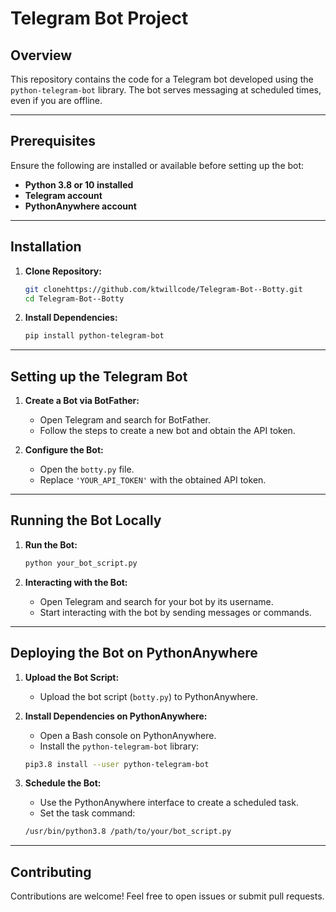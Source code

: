 # **Telegram Bot Project**

## **Overview**

This repository contains the code for a Telegram bot developed using the `python-telegram-bot` library. The bot serves messaging at scheduled times, even if you are offline.

---

## **Prerequisites**

Ensure the following are installed or available before setting up the bot:

- **Python 3.8 or 10 installed**
- **Telegram account**
- **PythonAnywhere account**

---

## **Installation**

1. **Clone Repository:**
    ```bash
    git clonehttps://github.com/ktwillcode/Telegram-Bot--Botty.git
    cd Telegram-Bot--Botty
    ```

2. **Install Dependencies:**
    ```bash
    pip install python-telegram-bot
    ```

---

## **Setting up the Telegram Bot**

1. **Create a Bot via BotFather:**
    - Open Telegram and search for BotFather.
    - Follow the steps to create a new bot and obtain the API token.

2. **Configure the Bot:**
    - Open the `botty.py` file.
    - Replace `'YOUR_API_TOKEN'` with the obtained API token.

---

## **Running the Bot Locally**

1. **Run the Bot:**
    ```bash
    python your_bot_script.py
    ```

2. **Interacting with the Bot:**
    - Open Telegram and search for your bot by its username.
    - Start interacting with the bot by sending messages or commands.

---

## **Deploying the Bot on PythonAnywhere**

1. **Upload the Bot Script:**
    - Upload the bot script (`botty.py`) to PythonAnywhere.

2. **Install Dependencies on PythonAnywhere:**
    - Open a Bash console on PythonAnywhere.
    - Install the `python-telegram-bot` library:

    ```bash
    pip3.8 install --user python-telegram-bot
    ```

3. **Schedule the Bot:**
    - Use the PythonAnywhere interface to create a scheduled task.
    - Set the task command:

    ```bash
    /usr/bin/python3.8 /path/to/your/bot_script.py
    ```

---

## **Contributing**

Contributions are welcome! Feel free to open issues or submit pull requests.

